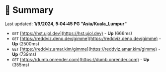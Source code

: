 # 📖 Summary
Last updated: **1/9/2024, 5:04:45 PG "Asia/Kuala_Lumpur"**

- `GET` [https://hst.ujol.dev](https://hst.ujol.dev) - **Up** (666ms)
- `GET` [https://reddviz.deno.dev/gimme](https://reddviz.deno.dev/gimme) - **Up** (2500ms)
- `GET` [https://reddviz.amar.kim/gimme](https://reddviz.amar.kim/gimme) - **Up** (739ms)
- `GET` [https://dumb.onrender.com](https://dumb.onrender.com) - **Up** (355ms)
